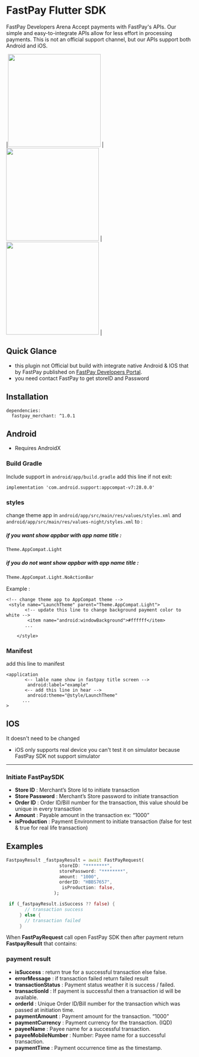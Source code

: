 # FastPay Flutter SDK

FastPay Developers Arena
Accept payments with FastPay's APIs. Our simple and easy-to-integrate APIs allow for less effort in processing payments. This is not an official support channel, but our APIs support both Android and iOS.



|<img src="https://github.com/FastPaySDK/FastPayFlutterLibrary/blob/devZarraf/1.jpg?raw=true" width="250"> |
<img src="https://github.com/FastPaySDK/FastPayFlutterLibrary/blob/devZarraf/2.jpg?raw=true" width="250"> |
<img src="https://github.com/FastPaySDK/FastPayFlutterLibrary/blob/devZarraf/3.jpg?raw=true" width="250"> |

## Quick Glance
- this plugin not Official but build with integrate native Android & IOS that by FastPay published on [FastPay Developers Portal](https://developer.fast-pay.iq/).
- you need contact FastPay to get storeID and Password



## Installation
``` 
dependencies:
  fastpay_merchant: ^1.0.1
```

## Android 
- Requires AndroidX

### Build Gradle

 Include support in ```android/app/build.gradle```
add this line if not exit:
```properties
implementation 'com.android.support:appcompat-v7:28.0.0'
```
### styles
 change theme app in ```android/app/src/main/res/values/styles.xml``` and ```android/app/src/main/res/values-night/styles.xml``` to :
##### if you want show appbar with app name title :
```bash 
Theme.AppCompat.Light
```
##### if you do not want show appbar with app name title :
```bash 
Theme.AppCompat.Light.NoActionBar
```
Example :
```properties
<!-- change theme app to AppCompat theme -->
 <style name="LaunchTheme" parent="Theme.AppCompat.Light">
       <!-- update this line to change background payment color to white -->
        <item name="android:windowBackground">#ffffff</item>
       ...

    </style>
```
### Manifest
add this line to  manifest
```properties
<application
       <-- lable name show in fastpay title screen -->
        android:label="example"
       <-- add this line in hear --> 
        android:theme="@style/LaunchTheme"
      ...
>
```

## IOS
It doesn't need to be changed
- iOS only supports real device you can't test it on simulator because FastPay SDK not support simulator

___

### Initiate FastPaySDK

- __Store ID__ : Merchant’s Store Id to initiate transaction
- __Store Password__ : Merchant’s Store password to initiate transaction
- __Order ID__ : Order ID/Bill number for the transaction, this value should be unique in every transaction
- __Amount__ : Payable amount in the transaction ex: “1000”
- __isProduction__ : Payment Environment to initiate transaction (false for test & true for real life transaction)

## Examples 
```dart 
FastpayResult _fastpayResult = await FastPayRequest(
                    storeID: "********", 
                    storePassword: "********",
                    amount: "1000", 
                    orderID: "HBBS7657", 
                     isProduction: false, 
                  );

 if (_fastpayResult.isSuccess ?? false) {
       // transaction success
     } else {
       // transaction failed
     }
```

When __FastPayRequest__ call open FastPay SDK then after payment return __FastpayResult__ that contains:

### payment result 
- __isSuccess__ : return true for a successful transaction else false.
- __errorMessage__ : if transaction failed return failed result 
- __transactionStatus__ : Payment status weather it is success / failed.
- __transactionId__ : If payment is successful then a transaction id will be available.
- __orderId__ : Unique Order ID/Bill number for the transaction which was passed at initiation time.
- __paymentAmount__ : Payment amount for the transaction. “1000”
- __paymentCurrency__ : Payment currency for the transaction. (IQD)
- __payeeName__ : Payee name for a successful transaction.
- __payeeMobileNumber__ :  Number: Payee name for a successful transaction.
- __paymentTime__ : Payment occurrence time as the timestamp.
   



